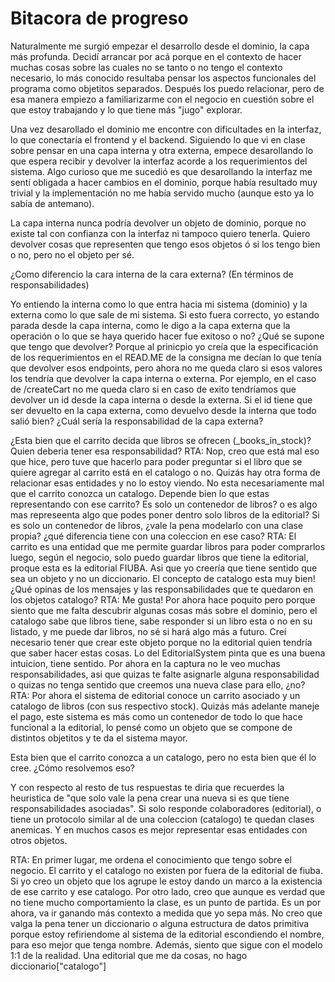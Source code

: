 # Bitacora de progreso

Naturalmente me surgió empezar el desarrollo desde el dominio, la capa más profunda. Decidí arrancar por acá porque en el contexto de hacer muchas cosas sobre las cuales no se tanto o no tengo el contexto necesario, lo más conocido resultaba pensar los aspectos funcionales del programa como objetitos separados.
Después los puedo relacionar, pero de esa manera empiezo a familiarizarme con el negocio en cuestión sobre el que estoy trabajando y lo que tiene más "jugo" explorar.

Una vez desarollado el dominio me encontre con dificultades en la interfaz, lo que conectaría el frontend y el backend. Siguiendo lo que vi en clase sobre pensar en una capa interna y otra externa, empece desarollando lo que espera recibir y devolver la interfaz acorde a los requerimientos del sistema.
Algo curioso que me sucedió es que desarollando la interfaz me sentí obligada a hacer cambios en el dominio, porque había resultado muy trivial y la implementación no me había servido mucho (aunque esto ya lo sabía de antemano).

La capa interna nunca podría devolver un objeto de dominio, porque no existe tal con confianza con la interfaz ni tampoco quiero tenerla. Quiero devolver cosas que representen que tengo esos objetos ó si los tengo bien o no, pero no el objeto per sé.

¿Como diferencio la cara interna de la cara externa? (En términos de responsabilidades)

Yo entiendo la interna como lo que entra hacia mi sistema (dominio) y la externa como lo que sale de mi sistema. Si esto fuera correcto, yo estando parada desde la capa interna, como le digo a la capa externa que la operación o lo que se haya querido hacer fue exitoso o no? ¿Qué se supone que tengo que devolver? Porque al prinicpio yo creía que la especificación de los requerimientos en el READ.ME de la consigna me decían lo que tenía que devolver esos endpoints, pero ahora no me queda claro si esos valores los tendría que devolver la capa interna o externa. Por ejemplo, en el caso de /createCart no me queda claro si en caso de exito tendríamos que devolver un id desde la capa interna o desde la externa. Si el id tiene que ser devuelto en la capa externa, como devuelvo desde la interna que todo salió bien? ¿Cuál sería la responsabilidad de la capa externa?

¿Esta bien que el carrito decida que libros se ofrecen (_books_in_stock)?  Quien deberia tener esa responsabilidad?
  RTA: Nop, creo que está mal eso que hice, pero tuve que hacerlo para poder preguntar si el libro que se quiere agregar al carrito está en el catalogo o no. Quizás hay otra forma de relacionar esas entidades y no lo estoy viendo.
 No esta necesariamente mal que el carrito conozca un catalogo. Depende bien lo que estas representando con ese carrito? Es solo un contenedor de libros? o es algo mas represeenta algo que podes poner dentro solo libros de la editorial? Si es solo un contenedor de libros, ¿vale la pena modelarlo con una clase propia? ¿qué diferencia tiene con  una coleccion en ese caso?
  RTA: El carrito es una entidad que me permite guardar libros para poder comprarlos luego, según el negocio, solo puedo guardar libros que tiene la editorial, proque esta es la editorial FIUBA. Asi que yo creería que tiene sentido que sea un objeto y no un diccionario.
El concepto de catalogo esta muy bien!  ¿Qué opinas de los mensajes y las responsabilidades que te quedaron en los objetos catalogo?
  RTA: Me gusta! Por ahora hace poquito pero porque siento que me falta descubrir algunas cosas más sobre el dominio, pero el catalogo sabe que libros tiene, sabe responder si un libro esta o no en su listado, y me puede dar libros, no sé si hará algo más a futuro. Creí necesario tener que crear este objeto porque no la editorial quien tendría que saber hacer estas cosas.
Lo del EditorialSystem pinta que es una buena intuicion, tiene sentido. Por ahora en la captura no le veo muchas responsabilidades, asi que quizas te falte asignarle alguna responsabilidad o quizas no tenga sentido que creemos una nueva clase para ello, ¿no?
  RTA: Por ahora el sistema de editorial conoce un carrito asociado y un catalogo de libros (con sus respectivo stock). Quizás más adelante maneje el pago, este sistema es más como un contenedor de todo lo que hace funcional a la editorial, lo pensé como un objeto que se compone de distintos objetitos y te da el sistema mayor.

Esta bien que el carrito conozca a un catalogo, pero no esta bien que él lo cree.  ¿Cómo resolvemos eso?

Y con respecto al resto de tus respuestas te diria que recuerdes la heuristica de "que solo vale la pena crear una nueva si es que tiene responsabilidades asociadas". Si solo responde colaboradores (editorial), o tiene un protocolo similar al de una coleccion (catalogo)   te quedan clases anemicas. Y en muchos casos es mejor representar esas entidades con otros objetos.

  RTA: En primer lugar, me ordena el conocimiento que tengo sobre el negocio. El carrito y el catalogo no existen por fuera de la editorial de fiuba. Si yo creo un objeto que los agrupe le estoy dando un marco a la existencia de ese carrito y ese catalogo.
Por otro lado, creo que aunque es verdad que no tiene mucho comportamiento la clase, es un punto de partida. Es un por ahora, va ir ganando más contexto a medida que yo sepa más.
No creo que valga la pena tener un diccionario o alguna estructura de datos primitiva porque estoy refiriendome al sistema de la editorial escondiendo el nombre, para eso mejor que tenga nombre.
Además, siento que sigue con el modelo 1:1 de la realidad. Una editorial que me da cosas, no hago diccionario["catalogo"]
